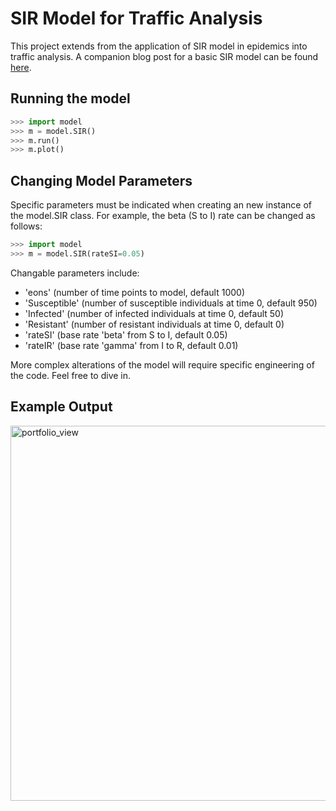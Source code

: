 # SIR Model for Traffic Analysis
This project extends from the application of SIR model in epidemics into traffic analysis. A companion blog post for a basic SIR model can be found <a href="https://mattravenhall.github.io/2018/01/02/SIR-Model.html">here</a>.

## Running the model
```python
>>> import model
>>> m = model.SIR()
>>> m.run()
>>> m.plot()
```

## Changing Model Parameters
Specific parameters must be indicated when creating an new instance of the model.SIR class. For example, the beta (S to I) rate can be changed as follows:

```python
>>> import model
>>> m = model.SIR(rateSI=0.05)
```

Changable parameters include:
* 'eons' (number of time points to model, default 1000)
* 'Susceptible' (number of susceptible individuals at time 0, default 950)
* 'Infected' (number of infected individuals at time 0, default 50)
* 'Resistant' (number of resistant individuals at time 0, default 0)
* 'rateSI' (base rate 'beta' from S to I, default 0.05)
* 'rateIR' (base rate 'gamma' from I to R, default 0.01)

More complex alterations of the model will require specific engineering of the code. Feel free to dive in.

## Example Output
<img width="600" alt="portfolio_view" src="https://raw.githubusercontent.com/mattravenhall/BasicSIRModel/master/example.png">
